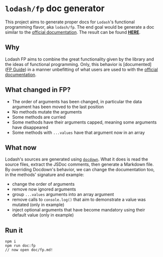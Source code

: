 # `lodash/fp` doc generator

This project aims to generate proper docs for `Lodash`'s functional programming flavor, aka `lodash/fp`.
The end goal would be generate a doc similar to the [official documentation](https://lodash.com/docs). The result can be found **[HERE](https://gist.github.com/remyoudemans/9c5e07fa32904a7664ef47fc0b49c3bd)**.

## Why

Lodash FP aims to combine the great functionality given by the library and the ideas of functional programming. Only, this behavior is [documented]([FP Guide](https://github.com/lodash/lodash/wiki/FP-Guide)) in a manner unbefitting of what users are used to with the [official documentation](https://lodash.com/docs).

## What changed in FP?

- The order of arguments has been changed, in particular the data argument has been moved to the last position
- No methods mutate the arguments
- Some methods are curried
- Some methods have their arguments capped, meaning some arguments have disappeared
- Some methods with `...values` have that argument now in an array

## What now

Lodash's sources are generated using [`docdown`](https://github.com/jdalton/docdown). What it does is read the source files, extract the JSDoc comments, then generate a Markdown file. By overriding Docdown's behavior, we can change the documentation too, in the methods' signature and example:
- change the order of arguments
- remove now ignored arguments
- group `...values` arguments into an array argument
- remove calls to `console.log()` that aim to demonstrate a value was mutated (only in example)
- inject optional arguments that have become mandatory using their default value (only in example)

## Run it

```
npm i
npm run doc:fp
// now open doc/fp.md!
```
